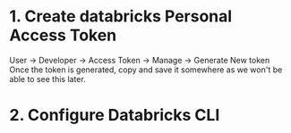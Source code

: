 
# 1. Create databricks Personal Access Token
  User -> Developer -> Access Token -> Manage -> Generate New token
  Once the token is generated, copy and save it somewhere as we won't be able to see this later.

# 2. Configure Databricks CLI
